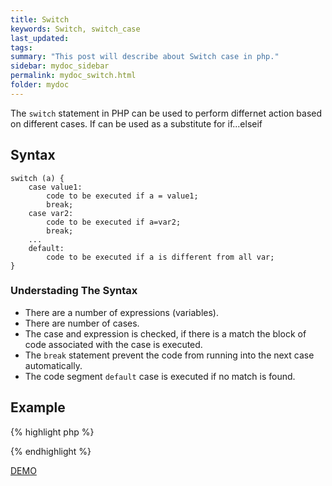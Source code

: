 ```yaml
---
title: Switch
keywords: Switch, switch_case
last_updated: 
tags: 
summary: "This post will describe about Switch case in php."
sidebar: mydoc_sidebar
permalink: mydoc_switch.html
folder: mydoc
---
```


The ```switch``` statement in PHP can be used to perform differnet action based on different cases. If can be used as a substitute for if...elseif

## Syntax

```
switch (a) {
    case value1:
        code to be executed if a = value1;
        break;
    case var2:
        code to be executed if a=var2;
        break;
    ...
    default:
        code to be executed if a is different from all var;
}

```

### Understading The Syntax

* There are a number of expressions (variables).
* There are number of cases.
* The case and expression is checked, if there is a match the block of code associated with the case is executed.
* The ```break``` statement prevent the code from running into the next case automatically.
* The code segment ```default``` case is executed if no match is found.


## Example

{% highlight php %}
<?php
$num = 3;
 
switch ($num) {
    case 1:
        echo "Your favorite number is 1";
        break;
    case 2:
        echo "Your favorite number is 2";
        break;
    case 3:
        echo "Your favorite number is 3";
        break;
    default:
        echo "Your favorite number is not mentioned";
}
?>
{% endhighlight %}

[DEMO](https://paiza.io/projects/RO78jWHYU6hW-nwZTsbegg?language=php)